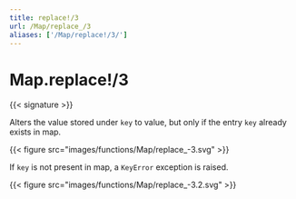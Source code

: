 ```yaml
---
title: replace!/3
url: /Map/replace_/3
aliases: ['/Map/replace!/3/']
---
```


# Map.replace!/3

{{< signature >}}

Alters the value stored under `key` to value, but only if the entry `key` already exists in map.

{{< figure src="images/functions/Map/replace_-3.svg" >}}

If `key` is not present in map, a `KeyError` exception is raised.

{{< figure src="images/functions/Map/replace_-3.2.svg" >}}
